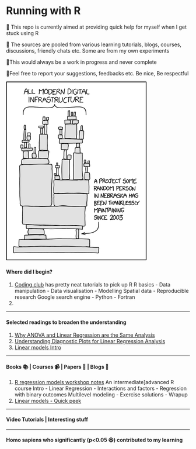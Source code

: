 # Running with R
:page_with_curl: This repo is currently aimed at providing quick help for myself when I get stuck using R

:page_with_curl: The sources are pooled from various learning tutorials, blogs, courses, discussions, friendly chats etc. Some are from my own experiments

:page_with_curl:This would always be a work in progress and never complete

:page_with_curl:Feel free to report your suggestions, feedbacks etc. Be nice, Be respectful

![Be grateful](https://github.com/rahulvenugopal/Running_With_R/blob/master/images/dependency.png)

#### Where did I begin?

1. [Coding club](https://ourcodingclub.github.io/) has pretty neat tutorials to pick up R
   R basics - Data manipulation - Data visualisation - Modelling
   Spatial data - Reproducible research
   Google search engine - Python - Fortran
2. 



----

#### Selected readings to broaden the understanding

1. [Why ANOVA and Linear Regression are the Same Analysis](https://www.theanalysisfactor.com/why-anova-and-linear-regression-are-the-same-analysis/)
2. [Understanding Diagnostic Plots for Linear Regression Analysis](https://data.library.virginia.edu/diagnostic-plots/)
3. [Linear models Intro](https://data.princeton.edu/r/linearmodels)

----

#### Books :books: | Courses :video_camera: | Papers :page_facing_up: | Blogs :book:

1. [R regression models workshop notes](http://tutorials.iq.harvard.edu/R/Rstatistics/Rstatistics.html#introduction)
   An intermediate]advanced R course
   Intro - Linear Regression - Interactions and factors - Regression with binary outcomes
   Multilevel modeling - Exercise solutions - Wrapup
2. [Linear models - Quick peek](https://data.princeton.edu/r/linearmodels)

---

#### Video Tutorials | Interesting stuff

---

#### Homo sapiens who significantly (p<0.05 :laughing:) contributed to my learning



